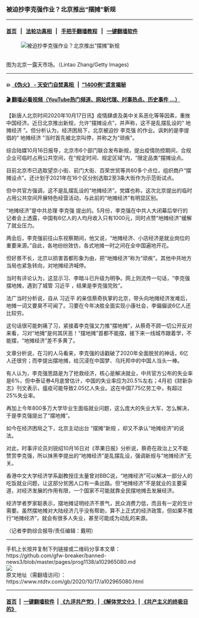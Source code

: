 ### 被迫抄李克强作业？北京推出“摆摊”新规
------------------------

#### [首页](https://github.com/gfw-breaker/banned-news3/blob/master/README.md) &nbsp;&nbsp;|&nbsp;&nbsp; [法轮功真相](https://github.com/begood0513/basic/blob/master/README.md)  &nbsp;&nbsp;|&nbsp;&nbsp; [手把手翻墙教程](https://github.com/gfw-breaker/guides/wiki)  &nbsp;&nbsp;|&nbsp;&nbsp; [一键翻墙软件](https://github.com/gfw-breaker/nogfw/blob/master/README.md)  



<div><div class="featured_image">
 <figure>
  <img alt="被迫抄李克强作业？北京推出“摆摊”新规" src="https://i.ntdtv.com/assets/uploads/2020/05/GettyImages-1211262255-800x450.jpg"/>
 </figure><br/>
 <span class="caption">
  图为北京一露天市场。（Lintao Zhang/Getty Images)
 </span>
</div>
</div><hr/>

#### 💥 [《伪火》 - 天安门自焚真相 ](http://158.247.195.190:10000/videos/blog/weihuo.html)&nbsp; |&nbsp; [“1400例”谎言揭秘  ](http://158.247.195.190:10000/videos/blog/jiexi1400.html)

#### [ 🎬  翻墙必看视频（YouTube热门频道、网站代理、时事热点、历史事件 ...）](https://github.com/gfw-breaker/links/blob/master/banned.md)

<div><div class="post_content" itemprop="articleBody">
 <p>
  【新唐人北京时间2020年10月17日讯】疫情肆虐及美中关系恶化等等因素，重挫中国经济。近日北京推出新规，允许“摆摊设点”，并声称，这不是乱摆乱设的“
  <ok href="https://www.ntdtv.com/gb/地摊经济.htm">
   地摊经济
  </ok>
  ”。但分析认为，经济困局下，北京被迫抄
  <ok href="https://www.ntdtv.com/gb/李克强.htm">
   李克强
  </ok>
  的作业。讽刺的是李提倡的“
  <ok href="https://www.ntdtv.com/gb/地摊经济.htm">
   地摊经济
  </ok>
  ”当时首先被北京叫停，并称之为“顽疾”。
 </p>
 <p>
  综合陆媒10月16日报导，北京市6个部门联合发布新规，提出疫情防控期间，合规企业可临时占用公共空间，在“规定时间、规定区域”内，“限定品类”摆摊设点。
 </p>
 <p>
  目前北京市已选取望京小街、前门大街、百荣世贸等共60多个点位，组织商户“摆摊设点”。还计划于2021年在16个区分别选取2至3条大街作为示范街试点。
 </p>
 <p>
  但中共官方强调，这不是乱摆乱设的“地摊经济”。党媒也称，这次北京提出的临时占用公共空间开展特色经营活动，与此前的“地摊经济”有明显区别。
 </p>
 <p>
  “地摊经济”是中共总理
  <ok href="https://www.ntdtv.com/gb/李克强.htm">
   李克强
  </ok>
  提出的。5月份，李克强在中共人大闭幕后举行的记者会上透露，中国有6亿人的人均月收入只有1000元，同时点赞“地摊经济”缓解了就业压力。
 </p>
 <p>
  两会后，李克强前往山东视察期间，他又说，“地摊经济、小店经济是就业岗位的重要来源。”自此，各地纷纷效仿，各式地摊一时之间在全中国遍地开花。
 </p>
 <p>
  但好景不长，北京以损害首都形象为由，把“地摊经济”称为“顽疾”。其他中共地方当局也紧急转向，对地摊经济喊停。
 </p>
 <p>
  当时有评论认为，这显示习、李暗斗已升级为明争。网上则流传一句话，“李克强摆地摊，遇到了城管
  <ok href="https://www.ntdtv.com/gb/习近平.htm">
   习近平
  </ok>
  ，结果是李克强完败”。
 </p>
 <p>
  法广当时分析说，自从
  <ok href="https://www.ntdtv.com/gb/习近平.htm">
   习近平
  </ok>
  的亲信蔡奇执掌的北京，带头向地摊经济发难后，地摊一词又要臭不可闻了。习要在今年决胜全面实现小康社会，李偏偏说6亿人还比较穷。
 </p>
 <p>
  这句话很可能刺痛了习，紧接着李克强又力推“摆地摊”，从蔡奇不顾一切公开反对来看，习对“地摊”是何其厌恶！“摆地摊”首都不能摆，接下来一线城市跟着学，不能摆，“地摊经济”差不多黄了。
 </p>
 <p>
  文章分析说，在习的人马看来，李克强的话戳破了2020年全面脱贫的神话，6亿人还很穷；而李提出摆地摊，给沉浸在中国梦、乌托邦中的中国人当头一棒。
 </p>
 <p>
  有人认为，李克强思路是为了抢救经济，核心是解决就业，中共官方公布的失业率是6%，但中泰证券4月底曾估计，中国的失业率应为20.5%左右；4月初《财新杂志》刊文表示，瘟疫可能导致2.05亿人失业。这在中国7.75亿劳工中，有超过25%失业率。
 </p>
 <p>
  再加上今年800多万大学毕业生面临就业问题，这么庞大的失业大军，怎么解决，于是李克强提出了“摆地摊”。
 </p>
 <p>
  如今在经济困局之下，北京主动出台
  <ok href="https://www.ntdtv.com/gb/“摆摊”新规.htm">
   “摆摊”新规
  </ok>
  ，却又不承认“地摊经济”的说法。
 </p>
 <p>
  对此，时事评论员刘锐绍10月16日对《苹果日报》分析说，蔡奇在政治上又不能赞赏李克强，所以抹黑李提出的“地摊经济”是乱摆乱设，强调新规与“地摊经济”无关。
 </p>
 <p>
  香港中文大学经济学系副教授庄太量曾对BBC说，“地摊经济”可以解决一部分人的吃饭就业问题，让这部分贫困人口有一条出路。但“地摊经济”不是就业的主要渠道，对经济发展的作用有限，一个国家不可能就靠全民摆地摊去发展经济。
 </p>
 <p>
  经济学者罗家聪表示，摆地摊证明经济不景气，民众消费力低，而且有一定的生计需要。虽然摆地摊对大陆经济几乎没有帮助，算不上正式的经济政策，但如果不推行“地摊经济”，就会有很多人失业，甚至可能成为动乱的来源。
 </p>
 <p>
  （记者李韵综合报导/责任编辑：戴明）
 </p>
 <div class="single_ad">
 </div>
</div>
</div>
<hr/>
手机上长按并复制下列链接或二维码分享本文章：<br/>
https://github.com/gfw-breaker/banned-news3/blob/master/pages/prog1138/a102965080.md <br/>
<a href='https://github.com/gfw-breaker/banned-news3/blob/master/pages/prog1138/a102965080.md'><img src='https://github.com/gfw-breaker/banned-news3/blob/master/pages/prog1138/a102965080.md.png'/></a> <br/>
原文地址（需翻墙访问）：https://www.ntdtv.com/gb/2020/10/17/a102965080.html


------------------------
#### [首页](https://github.com/gfw-breaker/banned-news3/blob/master/README.md) &nbsp;|&nbsp; [一键翻墙软件](https://github.com/gfw-breaker/nogfw/blob/master/README.md) &nbsp;| [《九评共产党》](https://github.com/gfw-breaker/9ping.md/blob/master/README.md#九评之一评共产党是什么) | [《解体党文化》](https://github.com/gfw-breaker/jtdwh.md/blob/master/README.md) | [《共产主义的终极目的》](https://github.com/gfw-breaker/gczydzjmd.md/blob/master/README.md)


<img src='http://gfw-breaker.win/banned-news3/pages/prog1138/a102965080.md' width='0px' height='0px'/>